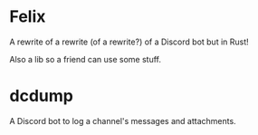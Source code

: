 # Felix
A rewrite of a rewrite (of a rewrite?) of a Discord bot but in Rust!

Also a lib so a friend can use some stuff.


# dcdump
A Discord bot to log a channel's messages and attachments.
